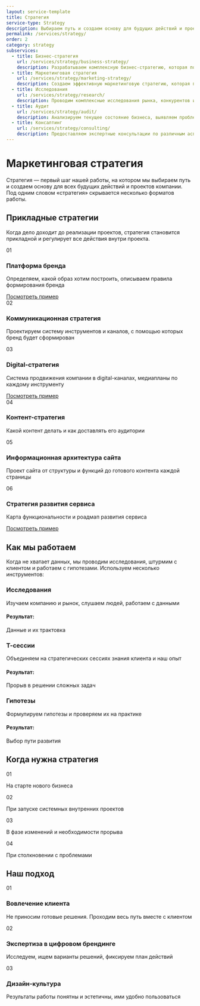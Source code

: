 ```yaml
---
layout: service-template
title: Стратегия
service-type: Strategy
description: Выбираем путь и создаем основу для будущих действий и проектов вашей компании. Стратегия — первый шаг к вашему успеху.
permalink: /services/strategy/
order: 2
category: strategy
subservices:
  - title: Бизнес-стратегия
    url: /services/strategy/business-strategy/
    description: Разрабатываем комплексную бизнес-стратегию, которая помогает достичь долгосрочных целей и обеспечить устойчивый рост.
  - title: Маркетинговая стратегия
    url: /services/strategy/marketing-strategy/
    description: Создаем эффективную маркетинговую стратегию, которая помогает привлекать и удерживать клиентов.
  - title: Исследования
    url: /services/strategy/research/
    description: Проводим комплексные исследования рынка, конкурентов и целевой аудитории для принятия обоснованных решений.
  - title: Аудит
    url: /services/strategy/audit/
    description: Анализируем текущее состояние бизнеса, выявляем проблемы и возможности для улучшения.
  - title: Консалтинг
    url: /services/strategy/consulting/
    description: Предоставляем экспертные консультации по различным аспектам бизнеса и маркетинга.
---
```


# Маркетинговая стратегия

Стратегия — первый шаг нашей работы, на котором мы выбираем путь и создаем основу для всех будущих действий и проектов компании. Под одним словом «стратегия» скрывается несколько форматов работы.

## Прикладные стратегии

Когда дело доходит до реализации проектов, стратегия становится прикладной и регулирует все действия внутри проекта.

<div class="strategy-grid">
  <div class="strategy-card">
    <span class="strategy-number">01</span>
    <h3>Платформа бренда</h3>
    <p>Определяем, какой образ хотим построить, описываем правила формирования бренда</p>
    <a href="#" class="strategy-link">Посмотреть пример</a>
  </div>
  
  <div class="strategy-card">
    <span class="strategy-number">02</span>
    <h3>Коммуникационная стратегия</h3>
    <p>Проектируем систему инструментов и каналов, с помощью которых бренд будет сформирован</p>
  </div>
  
  <div class="strategy-card">
    <span class="strategy-number">03</span>
    <h3>Digital-стратегия</h3>
    <p>Система продвижения компании в digital-каналах, медиапланы по каждому инструменту</p>
    <a href="#" class="strategy-link">Посмотреть пример</a>
  </div>
  
  <div class="strategy-card">
    <span class="strategy-number">04</span>
    <h3>Контент-стратегия</h3>
    <p>Какой контент делать и как доставлять его аудитории</p>
  </div>
  
  <div class="strategy-card">
    <span class="strategy-number">05</span>
    <h3>Информационная архитектура сайта</h3>
    <p>Проект сайта от структуры и функций до готового контента каждой страницы</p>
  </div>
  
  <div class="strategy-card">
    <span class="strategy-number">06</span>
    <h3>Стратегия развития сервиса</h3>
    <p>Карта функциональности и роадмап развития сервиса</p>
    <a href="#" class="strategy-link">Посмотреть пример</a>
  </div>
</div>

## Как мы работаем

Когда не хватает данных, мы проводим исследования, штурмим с клиентом и работаем с гипотезами. Используем несколько инструментов:

<div class="work-process">
  <div class="process-card">
    <h3>Исследования</h3>
    <p>Изучаем компанию и рынок, слушаем людей, работаем с данными</p>
    <div class="process-result">
      <h4>Результат:</h4>
      <p>Данные и их трактовка</p>
    </div>
  </div>
  
  <div class="process-card">
    <h3>Т-сессии</h3>
    <p>Объединяем на стратегических сессиях знания клиента и наш опыт</p>
    <div class="process-result">
      <h4>Результат:</h4>
      <p>Прорыв в решении сложных задач</p>
    </div>
  </div>
  
  <div class="process-card">
    <h3>Гипотезы</h3>
    <p>Формулируем гипотезы и проверяем их на практике</p>
    <div class="process-result">
      <h4>Результат:</h4>
      <p>Выбор пути развития</p>
    </div>
  </div>
</div>

## Когда нужна стратегия

<div class="when-strategy">
  <div class="when-strategy-item">
    <span class="strategy-number">01</span>
    <p>На старте нового бизнеса</p>
  </div>
  
  <div class="when-strategy-item">
    <span class="strategy-number">02</span>
    <p>При запуске системных внутренних проектов</p>
  </div>
  
  <div class="when-strategy-item">
    <span class="strategy-number">03</span>
    <p>В фазе изменений и необходимости прорыва</p>
  </div>
  
  <div class="when-strategy-item">
    <span class="strategy-number">04</span>
    <p>При столкновении с проблемами</p>
  </div>
</div>

## Наш подход

<div class="our-approach">
  <div class="approach-item">
    <span class="strategy-number">01</span>
    <h3>Вовлечение клиента</h3>
    <p>Не приносим готовые решения. Проходим весь путь вместе с клиентом</p>
  </div>
  
  <div class="approach-item">
    <span class="strategy-number">02</span>
    <h3>Экспертиза в цифровом брендинге</h3>
    <p>Исследуем, ищем варианты решений, фиксируем план действий</p>
  </div>
  
  <div class="approach-item">
    <span class="strategy-number">03</span>
    <h3>Дизайн-культура</h3>
    <p>Результаты работы понятны и эстетичны, ими удобно пользоваться</p>
  </div>
</div> 